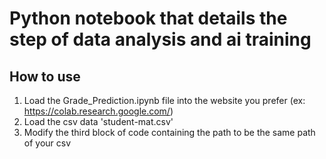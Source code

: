 # Python notebook that details the step of data analysis and ai training

## How to use

1. Load the Grade_Prediction.ipynb file into the website you prefer (ex: https://colab.research.google.com/)
2. Load the csv data 'student-mat.csv'
3. Modify the third block of code containing the path to be the same path of your csv